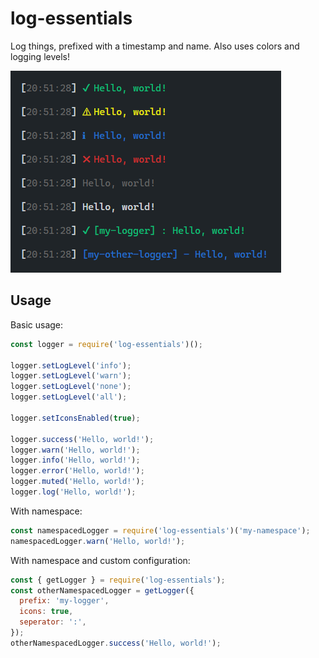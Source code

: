 # log-essentials

Log things, prefixed with a timestamp and name. Also uses colors and logging levels!

![Screenshot](Screenshot.png)

## Usage

Basic usage:

```js
const logger = require('log-essentials')();

logger.setLogLevel('info');
logger.setLogLevel('warn');
logger.setLogLevel('none');
logger.setLogLevel('all');

logger.setIconsEnabled(true);

logger.success('Hello, world!');
logger.warn('Hello, world!');
logger.info('Hello, world!');
logger.error('Hello, world!');
logger.muted('Hello, world!');
logger.log('Hello, world!');
```

With namespace:

```js
const namespacedLogger = require('log-essentials')('my-namespace');
namespacedLogger.warn('Hello, world!');
```

With namespace and custom configuration:

```js
const { getLogger } = require('log-essentials');
const otherNamespacedLogger = getLogger({
  prefix: 'my-logger',
  icons: true,
  seperator: ':',
});
otherNamespacedLogger.success('Hello, world!');
```

